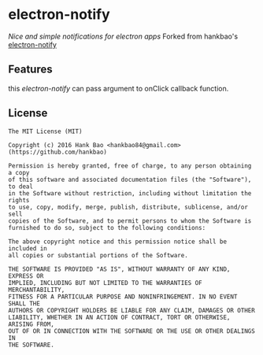 # electron-notify
*Nice and simple notifications for electron apps*
Forked from hankbao's [electron-notify](https://github.com/hankbao/electron-notify)

## Features
this *electron-notify* can pass argument to onClick callback function.

## License

    The MIT License (MIT)

    Copyright (c) 2016 Hank Bao <hankbao84@gmail.com> (https://github.com/hankbao)

    Permission is hereby granted, free of charge, to any person obtaining a copy
    of this software and associated documentation files (the "Software"), to deal
    in the Software without restriction, including without limitation the rights
    to use, copy, modify, merge, publish, distribute, sublicense, and/or sell
    copies of the Software, and to permit persons to whom the Software is
    furnished to do so, subject to the following conditions:

    The above copyright notice and this permission notice shall be included in
    all copies or substantial portions of the Software.

    THE SOFTWARE IS PROVIDED "AS IS", WITHOUT WARRANTY OF ANY KIND, EXPRESS OR
    IMPLIED, INCLUDING BUT NOT LIMITED TO THE WARRANTIES OF MERCHANTABILITY,
    FITNESS FOR A PARTICULAR PURPOSE AND NONINFRINGEMENT. IN NO EVENT SHALL THE
    AUTHORS OR COPYRIGHT HOLDERS BE LIABLE FOR ANY CLAIM, DAMAGES OR OTHER
    LIABILITY, WHETHER IN AN ACTION OF CONTRACT, TORT OR OTHERWISE, ARISING FROM,
    OUT OF OR IN CONNECTION WITH THE SOFTWARE OR THE USE OR OTHER DEALINGS IN
    THE SOFTWARE.
